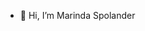 - 👋 Hi, I’m Marinda Spolander
<!---
SpolanderMN/SpolanderMN is a ✨ special ✨ repository because its `README.md` (this file) appears on your GitHub profile.
You can click the Preview link to take a look at your changes.
--->
